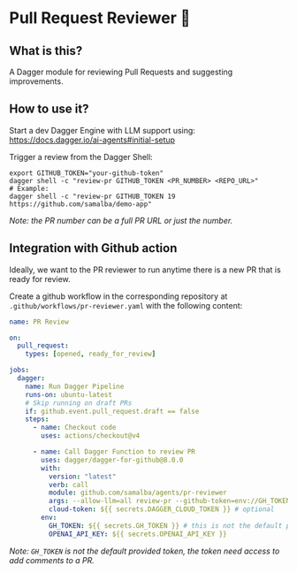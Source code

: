 # Pull Request Reviewer 🤖

## What is this?

A Dagger module for reviewing Pull Requests and suggesting improvements.

## How to use it?

Start a dev Dagger Engine with LLM support using: https://docs.dagger.io/ai-agents#initial-setup

Trigger a review from the Dagger Shell:

```shell
export GITHUB_TOKEN="your-github-token"
dagger shell -c "review-pr GITHUB_TOKEN <PR_NUMBER> <REPO_URL>"
# Example:
dagger shell -c "review-pr GITHUB_TOKEN 19 https://github.com/samalba/demo-app"
```

*Note: the PR number can be a full PR URL or just the number.*

## Integration with Github action

Ideally, we want to the PR reviewer to run anytime there is a new PR that is ready for review.

Create a github workflow in the corresponding repository at `.github/workflows/pr-reviewer.yaml` with the following content:

```yaml
name: PR Review

on:
  pull_request:
    types: [opened, ready_for_review]

jobs:
  dagger:
    name: Run Dagger Pipeline
    runs-on: ubuntu-latest
    # Skip running on draft PRs
    if: github.event.pull_request.draft == false
    steps:
      - name: Checkout code
        uses: actions/checkout@v4

      - name: Call Dagger Function to review PR
        uses: dagger/dagger-for-github@8.0.0
        with:
          version: "latest"
          verb: call
          module: github.com/samalba/agents/pr-reviewer
          args: --allow-llm=all review-pr --github-token=env://GH_TOKEN --query=${{ github.event.pull_request.number }} --repo-url=${{ github.event.repository.html_url }}
          cloud-token: ${{ secrets.DAGGER_CLOUD_TOKEN }} # optional
        env:
          GH_TOKEN: ${{ secrets.GH_TOKEN }} # this is not the default provided token, need access to add comments
          OPENAI_API_KEY: ${{ secrets.OPENAI_API_KEY }}
```

*Note: `GH_TOKEN` is not the default provided token, the token need access to add comments to a PR.*
